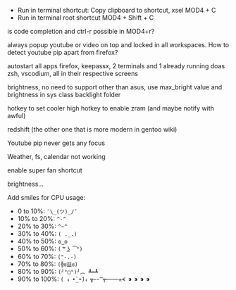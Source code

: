 - Run in terminal shortcut: Copy clipboard to shortcut, xsel
MOD4 + C
- Run in terminal root shortcut
MOD4 + Shift + C

is code completion and ctrl-r possible in MOD4+r?

always popup youtube or video on top and locked in all workspaces. How to detect youtube pip apart from firefox?

autostart all apps firefox, keepassx, 2 terminals and 1 already running doas zsh, vscodium, all in their respective screens

brightness, no need to support other than asus, use max_bright value and brightness in sys class backlight folder

hotkey to set cooler high
hotkey to enable zram (and maybe notify with awful)

redshift (the other one that is more modern in gentoo wiki)

Youtube pip never gets any focus

Weather, fs, calendar not working

enable super fan shortcut

brightness...

Add smiles for CPU usage:

- 0 to 10%: `¯\_(ツ)_/¯`
- 10% to 20%: `^-^`
- 20% to 30%: `^~^`
- 30% to 40%: `( ._.)`
- 40% to 50%: `ʘ‿ʘ`
- 50% to 60%: `( ͠° ͟ʖ ͡°)`
- 60% to 70%: `("-.-)`
- 70% to 80%: `(╬ಠ益ಠ)`
- 80% to 90%: `(╯°□°)╯︵ ┻━┻`
- 90% to  100%: `( ง •̀_•́)ง ╦̵̵̿╤────⋇ᗕ ⁍ ⁍ ⁍ ⁍`


